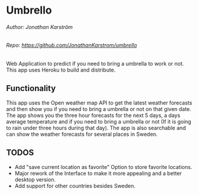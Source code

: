 # Umbrello
###### Author: Jonathan Karström
###### Repo: https://github.com/JonathanKarstrom/umbrello
Web Application to predict if you need to bring a umbrella to work or not. This app uses Heroku to build and distribute.

## Functionality
This app uses the Open weather map API to get the latest weather forecasts and then show you if you need to bring a umbrella or not on that given date. The app shows you the three hour forecasts for the next 5 days,
a days average temperature and if you need to bring a umbrella or not (If it is going to rain under three hours during that day). The app is also searchable and can show the weather forecasts for several places in Sweden.

## TODOS
* Add "save current location as favorite" Option to store favorite locations.
* Major rework of the Interface to make it more appealing and a better desktop version.
* Add support for other countries besides Sweden.
